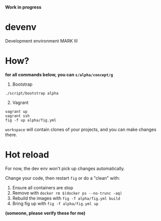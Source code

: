 **Work in progress**

# devenv

Development environment MARK III

# How?

**for all commands below, you can ```s/alpha/concept/g```**

1. Bootstrap

```
./script/bootstrap alpha
```

2. Vagrant

```
vagrant up
vagrant ssh
fig -f up alpha/fig.yml
```

```workspace``` will contain clones of your projects, and you can make changes there.

# Hot reload

For now, the dev env won't pick up changes automatically. 

Change your code, then restart ```fig``` or do a "clean" with:

1. Ensure all containers are stop
2. Remove with ```docker rm $(docker ps --no-trunc -aq)```
3. Rebuild the images with ```fig -f alpha/fig.yml build```
4. Bring fig up with ```fig -f alpha/fig.yml up```

**(someone, please verify these for me)**
